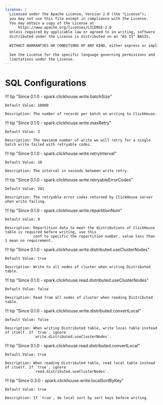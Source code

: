 ```yaml
---
license: |
  Licensed under the Apache License, Version 2.0 (the "License");
  you may not use this file except in compliance with the License.
  You may obtain a copy of the License at
      https://www.apache.org/licenses/LICENSE-2.0
  Unless required by applicable law or agreed to in writing, software
  distributed under the License is distributed on an "AS IS" BASIS,
  
  WITHOUT WARRANTIES OR CONDITIONS OF ANY KIND, either express or implied.
  
  See the License for the specific language governing permissions and
  limitations under the License.
---
```


SQL Configurations
===

!!! tip "Since 0.1.0 - spark.clickhouse.write.batchSize"

    Default Value: 10000

    Description: The number of records per batch on writing to ClickHouse.

!!! tip "Since 0.1.0 - spark.clickhouse.write.maxRetry"

    Default Value: 3

    Description: The maximum number of write we will retry for a single batch write failed with retryable codes.

!!! tip "Since 0.1.0 - spark.clickhouse.write.retryInterval"

    Default Value: 10

    Description: The interval in seconds between write retry.

!!! tip "Since 0.1.0 - spark.clickhouse.write.retryableErrorCodes"

    Default Value: 241

    Description: The retryable error codes returned by ClickHouse server when write failing.

!!! tip "Since 0.1.0 - spark.clickhouse.write.repartitionNum"

    Default Value: 0

    Description: Repartition data to meet the distributions of ClickHouse table is required before writing, use this
                 conf to specific the repartition number, value less than 1 mean no requirement.

!!! tip "Since 0.1.0 - spark.clickhouse.write.distributed.useClusterNodes"

    Default Value: true

    Description: Write to all nodes of cluster when writing Distributed table.

!!! tip "Since 0.1.0 - spark.clickhouse.read.distributed.useClusterNodes"

    Default Value: false

    Description: Read from all nodes of cluster when reading Distributed table.

!!! tip "Since 0.1.0 - spark.clickhouse.write.distributed.convertLocal"

    Default Value: false

    Description: When writing Distributed table, write local table instead of itself. If `true`, ignore
                 `write.distributed.useClusterNodes`.

!!! tip "Since 0.1.0 - spark.clickhouse.read.distributed.convertLocal"

    Default Value: true

    Description: When reading Distributed table, read local table instead of itself. If `true`, ignore
                 `read.distributed.useClusterNodes`.

!!! tip "Since 0.3.0 - spark.clickhouse.write.localSortByKey"

    Default Value: true

    Description: If `true`, do local sort by sort keys before writing.
